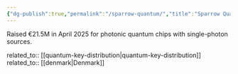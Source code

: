 ```yaml
---
{"dg-publish":true,"permalink":"/sparrow-quantum/","title":"Sparrow Quantum"}
---
```



Raised €21.5M in April 2025 for photonic quantum chips with single-photon sources.

related_to:: [[quantum-key-distribution\|quantum-key-distribution]]
related_to:: [[denmark\|Denmark]]

